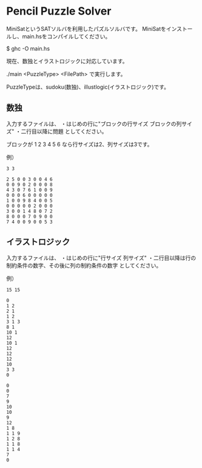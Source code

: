 # Pencil Puzzle Solver


MiniSatというSATソルバを利用したパズルソルバです。
MiniSatをインストールし、main.hsをコンパイルしてください。

$ ghc -O main.hs

現在、数独とイラストロジックに対応しています。

./main \<PuzzleType\> \<FilePath\>
で実行します。

PuzzleTypeは、sudoku(数独)、illustlogic(イラストロジック)です。


## 数独

入力するファイルは、
・はじめの行に"ブロックの行サイズ ブロックの列サイズ"
・二行目以降に問題
としてください。

ブロックが
1 2 3
4 5 6
なら行サイズは2、列サイズは3です。

例）

    3 3
    
    2 5 0 0 3 0 0 4 6
    0 0 9 0 2 0 0 0 8
    4 3 0 7 6 1 0 0 9
    0 0 0 6 0 0 0 0 0
    1 0 0 9 8 4 0 0 5
    0 0 0 0 0 2 0 0 0
    3 0 0 1 4 8 0 7 2
    8 0 0 0 7 0 9 0 0
    7 4 0 0 9 0 0 5 3


## イラストロジック

入力するファイルは、
・はじめの行に"行サイズ 列サイズ"
・二行目以降は行の制約条件の数字、その後に列の制約条件の数字
としてください。

例）

    15 15
     
    0
    1 2
    2 1
    1 2
    3 1 3
    8 1
    10 1
    12
    10 1
    12
    12
    12
    10
    3 3
    0
     
    0
    0
    7
    9
    10
    10
    9
    12
    1 8
    1 1 9
    1 2 8
    1 1 8
    1 1 4
    7 
    0

